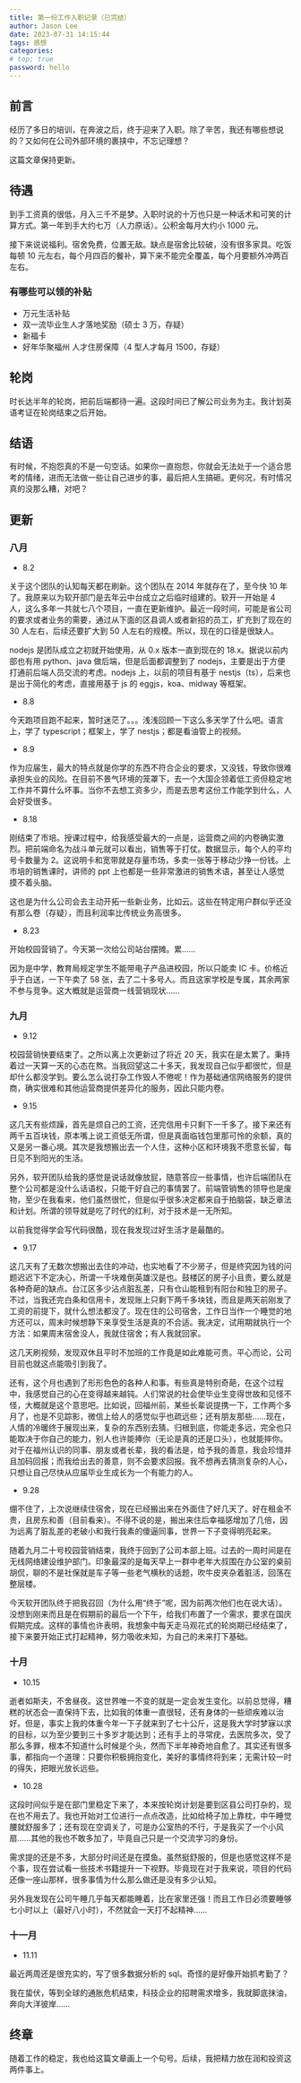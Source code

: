 ```yaml
---
title: 第一份工作入职记录（已完结）
author: Jason Lee
date: 2023-07-31 14:15:44
tags: 感想
categories:
# top: true
password: hello
---
```


## 前言

经历了多日的培训，在奔波之后，终于迎来了入职。除了辛苦，我还有哪些想说的？又如何在公司外部环境的裹挟中，不忘记理想？

这篇文章保持更新。

## 待遇

到手工资真的很低，月入三千不是梦。入职时说的十万也只是一种话术和可笑的计算方式。第一年到手大约七万（人力原话）。公积金每月大约小 1000 元。

接下来说说福利。宿舍免费，位置无敌。缺点是宿舍比较破，没有很多家具。吃饭每顿 10 元左右，每个月四百的餐补，算下来不能完全覆盖，每个月要额外冲两百左右。

### 有哪些可以领的补贴

- 万元生活补贴
- 双一流毕业生人才落地奖励（硕士 3 万，存疑）
- 新福卡
- 好年华聚福州 人才住房保障（4 型人才每月 1500，存疑）

## 轮岗

时长达半年的轮岗，把前后端都待一遍。这段时间已了解公司业务为主。我计划英语考证在轮岗结束之后开始。

## 结语

有时候，不抱怨真的不是一句空话。如果你一直抱怨，你就会无法处于一个适合思考的情绪，进而无法做一些让自己进步的事，最后把人生搞砸。更何况，有时情况真的没那么糟，对吧？

## 更新

### 八月

- 8.2

关于这个团队的认知每天都在刷新。这个团队在 2014 年就存在了，至今快 10 年了。我原来以为软开部门是去年云中台成立之后临时组建的。软开一开始是 4 人，这么多年一共就七八个项目，一直在更新维护。最近一段时间，可能是省公司的要求或者业务的需要，通过从下面的区县调人或者新招的员工，扩充到了现在的 30 人左右，后续还要扩大到 50 人左右的规模。所以，现在的口径是很缺人。

nodejs 是团队成立之初就开始使用，从 0.x 版本一直到现在的 18.x。据说以前内部也有用 python、java 做后端，但是后面都调整到了 nodejs，主要是出于方便打通前后端人员交流的考虑。nodejs 上，以前的项目有基于 nestjs（ts），后来也是出于简化的考虑，直接用基于 js 的 eggjs，koa、midway 等框架。

- 8.8

今天跑项目跑不起来，暂时迷茫了。。。浅浅回顾一下这么多天学了什么吧。语言上，学了 typescript；框架上，学了 nestjs；都是看油管上的视频。

- 8.9

作为应届生，最大的特点就是你学的东西不符合企业的要求，又没钱，导致你很难承担失业的风险。在目前不景气环境的笼罩下，去一个大国企领着低工资但稳定地工作并不算什么坏事。当你不去想工资多少，而是去思考这份工作能学到什么，人会好受很多。

- 8.18

刚结束了市培。授课过程中，给我感受最大的一点是，运营商之间的内卷确实激烈。把前端命名为战斗单元就可以看出，销售等于打仗。数据显示，每个人的平均号卡数量为 2。这说明卡和宽带就是存量市场，多卖一张等于移动少挣一份钱。上市培的销售课时，讲师的 ppt 上也都是一些非常激进的销售术语，甚至让人感觉摸不着头脑。

这也是为什么公司会去主动开拓一些新业务，比如云。这些在特定用户群似乎还没有那么卷（存疑），而且利润率比传统业务高很多。

- 8.23

开始校园营销了。今天第一次给公司站台摆摊。累……

因为是中学，教育局规定学生不能带电子产品进校园，所以只能卖 IC 卡。价格近乎于白送，一下午卖了 58 张，去了二十多号人。而且这家学校是专属，其余两家不参与竞争。这大概就是运营商一线营销现状……

### 九月

- 9.12

校园营销快要结束了。之所以离上次更新过了将近 20 天，我实在是太累了。秉持着过一天算一天的心态在熬。当我回望这二十多天，我发现自己似乎都很忙，但是却什么都没学到。要么怎么说打杂工作毁人不倦呢！作为基础通信网络服务的提供商，确实很难和其他运营商提供差异化的服务，因此只能内卷。

- 9.15

这几天有些烦躁，首先是烦自己的工资，还完信用卡只剩下一千多了。接下来还有两千五百块钱，原本嘴上说工资低无所谓，但是真面临钱包里那可怜的余额，真的又是另一番心境。其次是我想搬出去一个人住，这种小区和环境我不愿意长留，每日见不到阳光的生活。

另外，软开团队给我的感觉是说话就像放屁，随意答应一些事情，也许后端团队在整个公司都是没什么话语权，只能干好自己的事情罢了。前端管销售的领导也是废物，至少在我看来，他们虽然很忙，但是似乎很多决定都来自于拍脑袋，缺乏章法和计划。所谓的领导就是吃了时代的红利，对于技术是一无所知。

以前我觉得学会写代码很酷，现在我发现过好生活才是最酷的。

- 9.17

这几天有了无数次想搬出去住的冲动，也实地看了不少房子，但是终究因为钱的问题迟迟下不定决心，所谓一千块难倒英雄汉是也。鼓楼区的房子小且贵，要么就是各种奇葩的缺点。台江区多少沾点脏乱差，只有仓山能租到有阳台和独卫的房子。不过，当我还完白条和信用卡，发现账上只剩下两千多块钱，而且是两天前刚发了工资的前提下，就什么想法都没了。现在住的公司宿舍，工作日当作一个睡觉的地方还可以，周末时候想静下来享受生活是真的不合适。我决定，试用期就执行一个方法：如果周末宿舍没人，我就住宿舍；有人我就回家。

这几天刷视频，发现双休且平时不加班的工作竟是如此难能可贵。平心而论，公司目前也就这点能吸引到我了。

还有，这个月也遇到了形形色色的各种人和事。有些真是特别奇葩，在这个过程中，我感觉自己的心在变得越来越钝。人们常说的社会使毕业生变得世故和见怪不怪，大概就是这个意思吧。比如说，回福州前，某些长辈说提携一下，工作两个多月了，也是不见踪影，微信上给人的感觉似乎也疏远些；还有朋友那些……现在，人情的冷暖终于展现出来，复杂的东西别去猜。归根到底，你能走多远，完全也只能取决于你自己的能力，别人也许能捧你（无论是真的还是口头），也就能摔你。对于在福州认识的同事、朋友或者长辈，我的看法是，给予我的善意，我会珍惜并且加码回报；而我给出去的善意，则不会要求回报。我不想再去猜测复杂的人心，只想让自己尽快从应届毕业生成长为一个有能力的人。

- 9.28

绷不住了，上次说继续住宿舍，现在已经搬出来在外面住了好几天了。好在租金不贵，且房东和善（目前看来）。不得不说的是，搬出来住后幸福感增加了几倍，因为远离了脏乱差的老破小和我行我素的傻逼同事，世界一下子变得明亮起来。

随着九月二十号校园营销结束，我终于回到了公司本部上班。过去的一周时间是在无线网络建设维护部门。印象最深的是每天早上一群中老年大叔围在办公室的桌前胡侃，聊的不是社保就是车子等一些老气横秋的话题，吹牛皮夹杂着脏活，回荡在整层楼。

今天软开团队终于把我召回（为什么用“终于”呢，因为前两次他们也在说大话）。没想到刚来而且是在假期前的最后一个下午，给我们布置了一个需求，要求在国庆假期完成。这样的事情也许表明，我想象中每天走马观花式的轮岗期已经结束了，接下来要开始正式打起精神，努力吸收未知，为自己的未来打下基础。

### 十月

- 10.15

逝者如斯夫，不舍昼夜。这世界唯一不变的就是一定会发生变化。以前总觉得，糟糕的状态会一直保持下去，比如我的体重一直很轻，还有身体的一些顽疾难以治好。但是，事实上我的体重今年一下子就来到了七十公斤，这是我大学时梦寐以求的目标，以为至少要到三十多岁才能达到；还有手上的寻常疣，去医院多次，受了那么多罪，根本不知道什么时候是个头，然而下半年神奇地自愈了。其实还有很多事，都指向一个道理：只要你积极拥抱变化，美好的事情终将到来；无需计较一时的得失，把眼光放长远些。

- 10.28

这段时间似乎是在部门里稳定下来了，本来按轮岗计划是要到区县公司打杂的，现在也不用去了。我也开始对工位进行一点点改造，比如给椅子加上靠枕，中午睡觉腰就舒服多了；还有现在空调关了，可是办公室热的不行，于是我买了一个小风扇……其他的我也不敢多加了，毕竟自己只是一个交流学习的身份。

需求提的还是不多，大部分时间还是在摸鱼。虽然挺舒服的，但是也感觉这样不是个事，现在尝试看一些技术书籍提升一下视野。毕竟现在对于我来说，项目的代码还像一座山那样，很多事情为什么那么做还是没有多少认知。

另外我发现在公司午睡几乎每天都能睡着，比在家里还强！而且工作日必须要睡够七小时以上（最好八小时），不然就会一天打不起精神……

### 十一月

- 11.11

最近两周还是很充实的，写了很多数据分析的 sql。奇怪的是好像开始抓考勤了？

我在蛰伏，等到全球的通胀危机结束，科技企业的招聘需求增多，我就脚底抹油，奔向大洋彼岸……

## 终章

随着工作的稳定，我也给这篇文章画上一个句号。后续，我把精力放在润和投资这两件事上。

